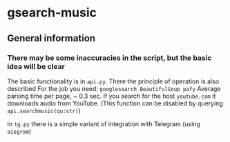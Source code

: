 # gsearch-music

## General information
 ### There may be some inaccuracies in the script, but the basic idea will be clear
 
The basic functionality is in `api.py`. There the principle of operation is also described
For the job you need: `googlesearch BeautifulSoup pafy` 
Average parsing time per page, ~ 0.3 sec.
If you search for the host `youtube.com` it downloads audio from YouTube. (This function can be disabled by querying `api.searchmusic(qu:str)`)

In `tg.py` there is a simple variant of integration with Telegram (using `aiogram`)

